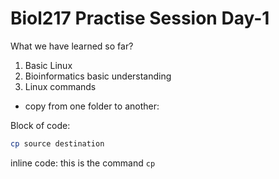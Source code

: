 # Biol217 Practise Session Day-1

What we have learned so far?

1. Basic Linux
2. Bioinformatics basic understanding
3. Linux commands

- copy from one folder to another:

Block of code:
```sh
cp source destination
```

inline code:
this is the command `cp`